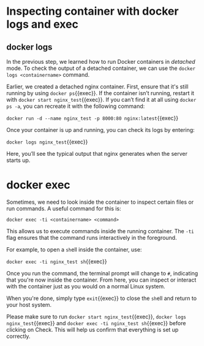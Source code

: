 # Inspecting container with docker logs and exec


## docker logs

In the previous step, we learned how to run Docker containers in *detached* mode. To check the output of a detached container, we can use the `docker logs <containername>` command.

Earlier, we created a detached nginx container. First, ensure that it's still running by using `docker ps`{{exec}}. If the container isn’t running, restart it with `docker start nginx_test`{{exec}}. If you can’t find it at all using `docker ps -a`, you can recreate it with the following command:

`docker run -d --name nginx_test -p 8000:80 nginx:latest`{{exec}}

Once your container is up and running, you can check its logs by entering:

`docker logs nginx_test`{{exec}}

Here, you’ll see the typical output that nginx generates when the server starts up.

# docker exec

Sometimes, we need to look inside the container to inspect certain files or run commands. A useful command for this is:

`docker exec -ti <containername> <command>`

This allows us to execute commands inside the running container. The `-ti` flag ensures that the command runs interactively in the foreground.

For example, to open a `sh`ell inside the container, use:

`docker exec -ti nginx_test sh`{{exec}}

Once you run the command, the terminal prompt will change to `#`, indicating that you're now inside the container. From here, you can inspect or interact with the container just as you would on a normal Linux system.

When you're done, simply type `exit`{{exec}} to close the `sh`ell and return to your host system.

Please make sure to run `docker start nginx_test`{{exec}}, `docker logs nginx_test`{{exec}} and `docker exec -ti nginx_test sh`{{exec}} before clicking on Check. This will help us confirm that everything is set up correctly.

